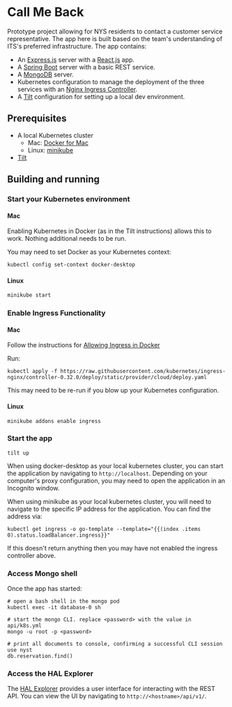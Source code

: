 # Call Me Back

Prototype project allowing for NYS residents to contact a customer service
representative. The app here is built based on the team's understanding of ITS's
preferred infrastructure. The app contains:

  * An [Express.js](http://expressjs.com/) server with a
    [React.js](https://reactjs.org/) app.
  * A [Spring Boot](https://spring.io/projects/spring-boot) server with a basic
    REST service.
  * A [MongoDB](https://www.mongodb.com/) server.
  * Kubernetes configuration to manage the deployment of the three services with
    an [Nginx Ingress Controller](https://kubernetes.github.io/ingress-nginx/).
  * A [Tilt](https://tilt.dev) configuration for setting up a local dev
    environment.

## Prerequisites

  * A local Kubernetes cluster
    * Mac: [Docker for Mac](https://docs.docker.com/docker-for-mac/install/)
    * Linux: [minikube](https://minikube.sigs.k8s.io/docs/start/)
  * [Tilt](https://docs.tilt.dev/install.html)

## Building and running

### Start your Kubernetes environment

#### Mac

Enabling Kubernetes in Docker (as in the Tilt instructions) allows this to work. Nothing additional needs to be run.

You may need to set Docker as your Kubernetes context:

```sh
kubectl config set-context docker-desktop
```

#### Linux

```bash
minikube start
```

### Enable Ingress Functionality

#### Mac

Follow the instructions for [Allowing Ingress in Docker](https://kubernetes.github.io/ingress-nginx/deploy/#docker-for-mac)

Run:

```
kubectl apply -f https://raw.githubusercontent.com/kubernetes/ingress-nginx/controller-0.32.0/deploy/static/provider/cloud/deploy.yaml
```

This may need to be re-run if you blow up your Kubernetes configuration.

#### Linux

```
minikube addons enable ingress
```

### Start the app

```
tilt up
```

When using docker-desktop as your local kubernetes cluster, you can start the 
application by navigating to `http://localhost`. Depending on your computer's
proxy configuration, you may need to open the application in an Incognito
window.

When using minikube as your local kubernetes cluster, you will need to navigate
to the specific IP address for the application. You can find the address via:

```
kubectl get ingress -o go-template --template="{{(index .items 0).status.loadBalancer.ingress}}"
```

If this doesn't return anything then you may have not enabled the ingress
controller above.

### Access Mongo shell

Once the app has started:

```
# open a bash shell in the mongo pod
kubectl exec -it database-0 sh

# start the mongo CLI. replace <password> with the value in api/k8s.yml
mongo -u root -p <password>

# print all documents to console, confirming a successful CLI session
use nyst
db.reservation.find()
```

### Access the HAL Explorer

The [HAL Explorer](https://github.com/toedter/hal-explorer) provides a user 
interface for interacting with the REST API. You can view the UI by
navigating to `http://<hostname>/api/v1/`.
